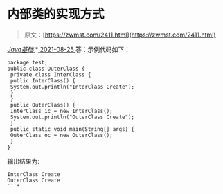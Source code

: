 <!--yml
category: 未分类
date: 0001-01-01 00:00:00
-->

# 内部类的实现方式

> 原文：[https://zwmst.com/2411.html](https://zwmst.com/2411.html)

   [ *Java基础* ](https://zwmst.com/java%e5%9f%ba%e7%a1%80)*[ <time datetime="2021-08-25T09:31:26+08:00"> 2021-08-25 </time> ](https://zwmst.com/2411.html)  答：示例代码如下：

```
package test; 
public class OuterClass { 
 private class InterClass { 
 public InterClass() { 
 System.out.println("InterClass Create"); 
 } 
 } 
 public OuterClass() { 
 InterClass ic = new InterClass(); 
 System.out.println("OuterClass Create"); 
 } 
 public static void main(String[] args) { 
 OuterClass oc = new OuterClass(); 
 } 
} 
```

输出结果为:

```
InterClass Create 
OuterClass Create 
```*